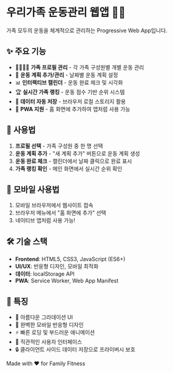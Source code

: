 # 우리가족 운동관리 웹앱 🏃‍♂️

가족 모두의 운동을 체계적으로 관리하는 Progressive Web App입니다.

## ✨ 주요 기능

- 👨‍👩‍👧‍👦 **가족 프로필 관리** - 각 가족 구성원별 개별 운동 관리
- 📅 **운동 계획 추가/관리** - 날짜별 운동 계획 설정
- 📊 **인터랙티브 캘린더** - 운동 완료 체크 및 시각화
- 🏆 **실시간 가족 랭킹** - 운동 점수 기반 순위 시스템
- 💾 **데이터 자동 저장** - 브라우저 로컬 스토리지 활용
- 📱 **PWA 지원** - 홈 화면에 추가하여 앱처럼 사용 가능

## 🎯 사용법

1. **프로필 선택** - 가족 구성원 중 한 명 선택
2. **운동 계획 추가** - "새 계획 추가" 버튼으로 운동 계획 생성
3. **운동 완료 체크** - 캘린더에서 날짜 클릭으로 완료 표시
4. **가족 랭킹 확인** - 메인 화면에서 실시간 순위 확인

## 📱 모바일 사용법

1. 모바일 브라우저에서 웹사이트 접속
2. 브라우저 메뉴에서 "홈 화면에 추가" 선택
3. 네이티브 앱처럼 사용 가능!

## 🛠️ 기술 스택

- **Frontend**: HTML5, CSS3, JavaScript (ES6+)
- **UI/UX**: 반응형 디자인, 모바일 최적화
- **데이터**: localStorage API
- **PWA**: Service Worker, Web App Manifest

## 🎨 특징

- 🌈 아름다운 그라데이션 UI
- 📱 완벽한 모바일 반응형 디자인
- ⚡ 빠른 로딩 및 부드러운 애니메이션
- 🎯 직관적인 사용자 인터페이스
- 🔒 클라이언트 사이드 데이터 저장으로 프라이버시 보호

Made with ❤️ for Family Fitness